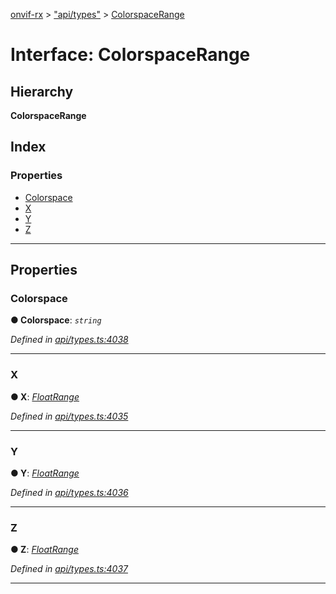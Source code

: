 [onvif-rx](../README.md) > ["api/types"](../modules/_api_types_.md) > [ColorspaceRange](../interfaces/_api_types_.colorspacerange.md)

# Interface: ColorspaceRange

## Hierarchy

**ColorspaceRange**

## Index

### Properties

* [Colorspace](_api_types_.colorspacerange.md#colorspace)
* [X](_api_types_.colorspacerange.md#x)
* [Y](_api_types_.colorspacerange.md#y)
* [Z](_api_types_.colorspacerange.md#z)

---

## Properties

<a id="colorspace"></a>

###  Colorspace

**● Colorspace**: *`string`*

*Defined in [api/types.ts:4038](https://github.com/patrickmichalina/onvif-rx/blob/034e4d6/src/api/types.ts#L4038)*

___
<a id="x"></a>

###  X

**● X**: *[FloatRange](_api_types_.floatrange.md)*

*Defined in [api/types.ts:4035](https://github.com/patrickmichalina/onvif-rx/blob/034e4d6/src/api/types.ts#L4035)*

___
<a id="y"></a>

###  Y

**● Y**: *[FloatRange](_api_types_.floatrange.md)*

*Defined in [api/types.ts:4036](https://github.com/patrickmichalina/onvif-rx/blob/034e4d6/src/api/types.ts#L4036)*

___
<a id="z"></a>

###  Z

**● Z**: *[FloatRange](_api_types_.floatrange.md)*

*Defined in [api/types.ts:4037](https://github.com/patrickmichalina/onvif-rx/blob/034e4d6/src/api/types.ts#L4037)*

___

